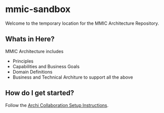 # mmic-sandbox

Welcome to the temporary location for the MMIC Architecture Repository.

## Whats in Here?
MMIC Architecture includes
 - Principles
 - Capabilities and Business Goals
 - Domain Definitions
 - Business and Technical Architure to support all the above

## How do I get started?
 
Follow the [Archi Collaboration Setup Instructions](how-to-setup-archi-with-collab-mac.md).